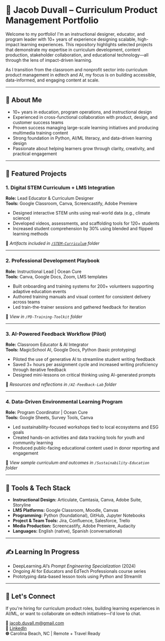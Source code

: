 # 👋 Jacob Duvall – Curriculum Product Management Portfolio

Welcome to my portfolio! I'm an instructional designer, educator, and program leader with 10+ years of experience designing scalable, high-impact learning experiences. This repository highlights selected projects that demonstrate my expertise in curriculum development, content production, stakeholder collaboration, and educational technology—all through the lens of impact-driven learning.

As I transition from the classroom and nonprofit sector into curriculum product management in edtech and AI, my focus is on building accessible, data-informed, and engaging content at scale.

---

## 🧠 About Me

- 10+ years in education, program operations, and instructional design
- Experienced in cross-functional collaboration with product, design, and customer success teams
- Proven success managing large-scale learning initiatives and producing multimedia training content
- Strong foundation in Python, AI/ML literacy, and data-driven learning design
- Passionate about helping learners grow through clarity, creativity, and practical engagement

---

## 📘 Featured Projects

### 1. **Digital STEM Curriculum + LMS Integration**
**Role:** Lead Educator & Curriculum Designer  
**Tools:** Google Classroom, Canva, Screencastify, Adobe Premiere  
- Designed interactive STEM units using real-world data (e.g., climate science)  
- Developed videos, assessments, and scaffolding tools for 120+ students  
- Increased student comprehension by 30% using blended and flipped learning methods  

📎 *Artifacts included in [`/STEM-Curriculum`](./STEM-Curriculum) folder*


---

### 2. **Professional Development Playbook**
**Role:** Instructional Lead | Ocean Cure  
**Tools:** Canva, Google Docs, Zoom, LMS templates  
- Built onboarding and training systems for 200+ volunteers supporting adaptive education events  
- Authored training manuals and visual content for consistent delivery across teams  
- Led train-the-trainer sessions and gathered feedback for iteration  

📎 *View in `/PD-Training-Toolkit` folder*

---

### 3. **AI-Powered Feedback Workflow (Pilot)**
**Role:** Classroom Educator & AI Integrator  
**Tools:** MagicSchool AI, Google Docs, Python (basic prototyping)  
- Piloted the use of generative AI to streamline student writing feedback  
- Saved 3+ hours per assignment cycle and increased writing proficiency through iterative feedback  
- Designed mini-lessons on critical thinking using AI-generated prompts  

📎 *Resources and reflections in `/AI-Feedback-Lab` folder*

---

### 4. **Data-Driven Environmental Learning Program**
**Role:** Program Coordinator | Ocean Cure  
**Tools:** Google Sheets, Survey Tools, Canva  
- Led sustainability-focused workshops tied to local ecosystems and ESG goals  
- Created hands-on activities and data tracking tools for youth and community learning  
- Produced public-facing educational content used in donor reporting and engagement  

📎 *View sample curriculum and outcomes in `/Sustainability-Education` folder*

---

## 🔧 Tools & Tech Stack

- **Instructional Design:** Articulate, Camtasia, Canva, Adobe Suite, Storyline  
- **LMS Platforms:** Google Classroom, Moodle, Canvas  
- **Programming:** Python (foundational), GitHub, Jupyter Notebooks  
- **Project & Team Tools:** Jira, Confluence, Salesforce, Trello  
- **Media Production:** Screencastify, Adobe Premiere, Audacity  
- **Languages:** English (native), Spanish (conversational)

---

## ✍️ Learning In Progress

- DeepLearning.AI’s *Prompt Engineering Specialization* (2024)  
- Ongoing AI for Educators and EdTech Professionals course series  
- Prototyping data-based lesson tools using Python and Streamlit

---

## 💬 Let's Connect

If you're hiring for curriculum product roles, building learning experiences in AI/ML, or want to collaborate on edtech initiatives—I'd love to chat.

**📧** jacob.duvall.m@gmail.com  
**🔗** [LinkedIn](https://www.linkedin.com/)  
**🌐** Carolina Beach, NC | Remote + Travel Ready  
